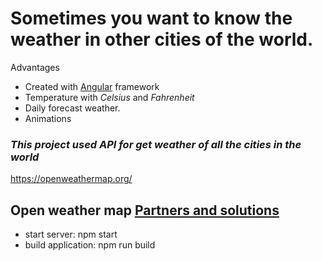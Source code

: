 # Sometimes you want to know the weather in other cities of the world.

Advantages
* Created with [Angular](https://angular.io/) framework
* Temperature with *Celsius* and *Fahrenheit*
* Daily forecast weather.
* Animations



### *This project used API for get weather of all the cities in the world*
https://openweathermap.org/

## Open weather map [Partners and solutions](https://openweathermap.org/examples)

* start server: npm start
* build application: npm run build
